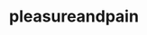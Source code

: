 --- 
title: "pleasureandpain"
description:
price: "SOLD"
category: 
images: 
    - /assets/img/pleasureandpain.png
order: 604
---